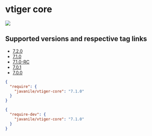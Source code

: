 # vtiger core

![](https://img.shields.io/static/v1?style=flat&logo=php&label=packagist&message=javanile/vtiger-core&color=blue)

## Supported versions and respective tag links 

- [7.2.0](https://github.com/javanile/vtiger-core/tree/7.2.0)
- [7.1.0](https://github.com/javanile/vtiger-core/tree/7.1.0)
- [7.1.0-RC](https://github.com/javanile/vtiger-core/tree/7.1.0-RC)
- [7.0.1](https://github.com/javanile/vtiger-core/tree/7.0.1)
- [7.0.0](https://github.com/javanile/vtiger-core/tree/7.0.0)

```json
{
  "require": {
    "javanile/vtiger-core": "7.1.0"
  }
}
```

```json
{
  "require-dev": {
    "javanile/vtiger-core": "7.1.0"
  }
}
```
